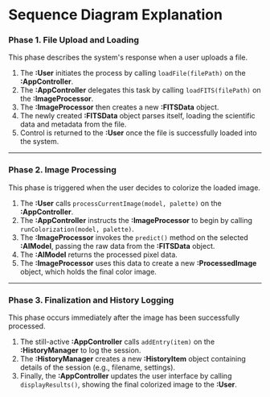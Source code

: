 # Sequence Diagram Explanation

### Phase 1. File Upload and Loading
This phase describes the system's response when a user uploads a file.

1.  The **:User** initiates the process by calling `loadFile(filePath)` on the **:AppController**.
2.  The **:AppController** delegates this task by calling `loadFITS(filePath)` on the **:ImageProcessor**.
3.  The **:ImageProcessor** then creates a new **:FITSData** object.
4.  The newly created **:FITSData** object parses itself, loading the scientific data and metadata from the file.
5.  Control is returned to the **:User** once the file is successfully loaded into the system.

***

### Phase 2. Image Processing
This phase is triggered when the user decides to colorize the loaded image.

1.  The **:User** calls `processCurrentImage(model, palette)` on the **:AppController**.
2.  The **:AppController** instructs the **:ImageProcessor** to begin by calling `runColorization(model, palette)`.
3.  The **:ImageProcessor** invokes the `predict()` method on the selected **:AIModel**, passing the raw data from the **:FITSData** object.
4.  The **:AIModel** returns the processed pixel data.
5.  The **:ImageProcessor** uses this data to create a new **:ProcessedImage** object, which holds the final color image.

***

### Phase 3. Finalization and History Logging
This phase occurs immediately after the image has been successfully processed.

1.  The still-active **:AppController** calls `addEntry(item)` on the **:HistoryManager** to log the session.
2.  The **:HistoryManager** creates a new **:HistoryItem** object containing details of the session (e.g., filename, settings).
3.  Finally, the **:AppController** updates the user interface by calling `displayResults()`, showing the final colorized image to the **:User**.